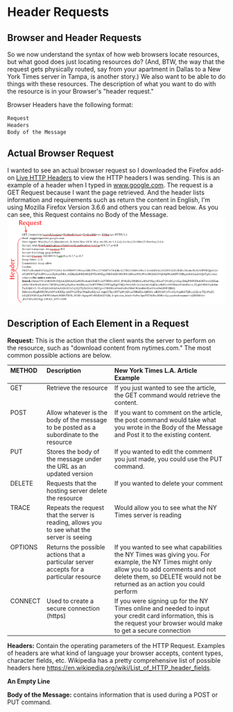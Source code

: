 # Header Requests

<div class="body">

<div id="ID-000014c8__section_q14_z5s_4wb" class="section">

## Browser and Header Requests

So we now understand the syntax of how web browsers locate resources,
but what good does just locating resources do? (And, BTW, the way that
the request gets physically routed, say from your apartment in Dallas to
a New York Times server in Tampa, is another story.) We also want to be
able to do things with these resources. The description of what you want
to do with the resource is in your Browser's "header request."

Browser Headers have the following format:

</div>

``` pre
Request
Headers
Body of the Message
```

<div class="section">

## Actual Browser Request

I wanted to see an actual browser request so I downloaded the Firefox
add-on <a
href="https://addons.mozilla.org/en-US/firefox/addon/http-header-live/versions/"
class="xref" target="_blank">Live HTTP Headers</a> to view the HTTP
headers I was sending. This is an example of a header when I typed in
www.google.com. The request is a GET Request because I want the page
retrieved. And the header lists information and requirements such as
return the content in English, I'm using Mozilla Firefox Version 3.6.6
and others you can read below. As you can see, this Request contains no
Body of the Message. <img src="industry-reference/images/26869787.png"
id="ID-000014c8__image_dqf_wvs_4wb" class="image" />

</div>

<div class="section">

## Description of Each Element in a Request

**Request:** This is the action that the client wants the server to
perform on the resource, such as "download content from nytimes.com."
The most common possible actions are below.

<div class="tablenoborder">

<table class="table" data-cellpadding="4" data-cellspacing="0"
data-summary="" data-frame="border" data-border="1" data-rules="all">
<thead class="thead">
<tr class="header ">
<th id="d13065e88" class="entry cellborder"
style="text-align: left; vertical-align: top;">METHOD</th>
<th id="d13065e91" class="entry cellborder"
style="text-align: left; vertical-align: top;">Description</th>
<th id="d13065e94" class="entry cellborder"
style="text-align: left; vertical-align: top;">New York Times L.A.
Article Example</th>
</tr>
</thead>
<tbody class="tbody">
<tr class="odd ">
<td class="entry cellborder"
style="text-align: left; vertical-align: top;"
headers="d13065e88 ">GET</td>
<td class="entry cellborder"
style="text-align: left; vertical-align: top;"
headers="d13065e91 ">Retrieve the resource</td>
<td class="entry cellborder"
style="text-align: left; vertical-align: top;" headers="d13065e94 ">If
you just wanted to see the article, the GET command would retrieve the
content.</td>
</tr>
<tr class="even ">
<td class="entry cellborder"
style="text-align: left; vertical-align: top;"
headers="d13065e88 ">POST</td>
<td class="entry cellborder"
style="text-align: left; vertical-align: top;"
headers="d13065e91 ">Allow whatever is the body of the message to be
posted as a subordinate to the resource</td>
<td class="entry cellborder"
style="text-align: left; vertical-align: top;" headers="d13065e94 ">If
you want to comment on the article, the post command would take what you
wrote in the Body of the Message and Post it to the existing
content.</td>
</tr>
<tr class="odd ">
<td class="entry cellborder"
style="text-align: left; vertical-align: top;"
headers="d13065e88 ">PUT</td>
<td class="entry cellborder"
style="text-align: left; vertical-align: top;"
headers="d13065e91 ">Stores the body of the message under the URL as an
updated version</td>
<td class="entry cellborder"
style="text-align: left; vertical-align: top;" headers="d13065e94 ">If
you wanted to edit the comment you just made, you could use the PUT
command.</td>
</tr>
<tr class="even ">
<td class="entry cellborder"
style="text-align: left; vertical-align: top;"
headers="d13065e88 ">DELETE</td>
<td class="entry cellborder"
style="text-align: left; vertical-align: top;"
headers="d13065e91 ">Requests that the hosting server delete the
resource</td>
<td class="entry cellborder"
style="text-align: left; vertical-align: top;" headers="d13065e94 ">If
you wanted to delete your comment</td>
</tr>
<tr class="odd ">
<td class="entry cellborder"
style="text-align: left; vertical-align: top;"
headers="d13065e88 ">TRACE</td>
<td class="entry cellborder"
style="text-align: left; vertical-align: top;"
headers="d13065e91 ">Repeats the request that the server is reading,
allows you to see what the server is seeing</td>
<td class="entry cellborder"
style="text-align: left; vertical-align: top;"
headers="d13065e94 ">Would allow you to see what the NY Times server is
reading</td>
</tr>
<tr class="even ">
<td class="entry cellborder"
style="text-align: left; vertical-align: top;"
headers="d13065e88 ">OPTIONS</td>
<td class="entry cellborder"
style="text-align: left; vertical-align: top;"
headers="d13065e91 ">Returns the possible actions that a particular
server accepts for a particular resource</td>
<td class="entry cellborder"
style="text-align: left; vertical-align: top;" headers="d13065e94 ">If
you wanted to see what capabilities the NY Times was giving you. For
example, the NY Times might only allow you to add comments and not
delete them, so DELETE would not be returned as an action you could
perform</td>
</tr>
<tr class="odd ">
<td class="entry cellborder"
style="text-align: left; vertical-align: top;"
headers="d13065e88 ">CONNECT</td>
<td class="entry cellborder"
style="text-align: left; vertical-align: top;" headers="d13065e91 ">Used
to create a secure connection (https)</td>
<td class="entry cellborder"
style="text-align: left; vertical-align: top;" headers="d13065e94 ">If
you were signing up for the NY Times online and needed to input your
credit card information, this is the request your browser would make to
get a secure connection</td>
</tr>
</tbody>
</table>

</div>

**Headers:** Contain the operating parameters of the HTTP Request.
Examples of headers are what kind of language your browser accepts,
content types, character fields, etc. Wikipedia has a pretty
comprehensive list of possible headers here
<a href="http://en.wikipedia.org/wiki/List_of_HTTP_header_fields"
class="xref"
target="_blank">https://en.wikipedia.org/wiki/List_of_HTTP_header_fields</a>.

**An Empty Line**

**Body of the Message:** contains information that is used during a POST
or PUT command.

</div>

</div>
